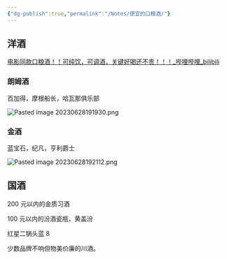 ```yaml
---
{"dg-publish":true,"permalink":"/Notes/便宜的口粮酒/"}
---
```



## 洋酒

[电影同款口粮酒！！可纯饮，可调酒，关键好喝还不贵！！！\_哔哩哔哩\_bilibili](https://www.bilibili.com/video/BV1sm4y1e7q3/)

### 朗姆酒

百加得，摩根船长，哈瓦那俱乐部

![Pasted image 20230628191930.png](/img/user/Attachments/Pasted%20image%2020230628191930.png)

### 金酒

蓝宝石，纪凡，亨利爵士

![Pasted image 20230628192112.png](/img/user/Attachments/Pasted%20image%2020230628192112.png)

## 国酒

200 元以内的金质习酒

100 元以内的汾酒瓷瓶，黄盖汾

红星二锅头蓝 8

少数品牌不响但物美价廉的川酒。
